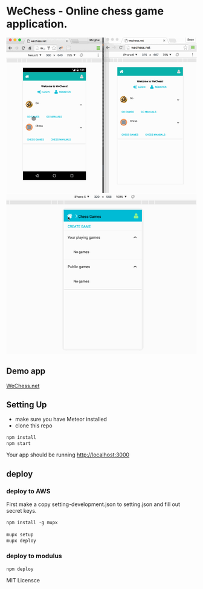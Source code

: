 
# WeChess - Online chess game application.

<img src="game.gif">

<img src="demo.gif">

## Demo app

[WeChess.net](http://wechess.net)


## Setting Up

* make sure you have Meteor installed
* clone this repo

```
npm install
npm start
```
Your app should be running [http://localhost:3000](http://localhost:3000)


## deploy


### deploy to AWS 

First make a copy setting-development.json to setting.json and fill out secret keys.

```
npm install -g mupx

mupx setup
mupx deploy

```


### deploy to modulus

```
npm deploy

```


MIT Licensce 